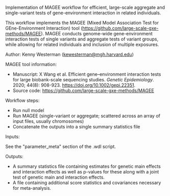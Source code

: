 Implementation of MAGEE workflow for efficient, large-scale aggregate and single-variant tests of gene-environment interaction in related individuals.

This workflow implements the MAGEE (Mixed Model Association Test for GEne-Environment Interaction)  tool (https://github.com/large-scale-gxe-methods/MAGEE). MAGEE conducts genome-wide gene-environment interaction tests of single variants and aggregate tests of variant groups, while allowing for related individuals and inclusion of multiple exposures.

Author: Kenny Westerman (kewesterman@mgh.harvard.edu)

MAGEE tool information:

* Manuscript:  X Wang et al. Efficient gene–environment interaction tests for large biobank-scale sequencing studies. *Genetic Epidemiology*. 2020; 44(8): 908-923. https://doi.org/10.1002/gepi.22351.
* Source code: https://github.com/large-scale-gxe-methods/MAGEE

Workflow steps:

* Run null model
* Run MAGEE (single-variant or aggregate; scattered across an array of input files, usually chromosomes)
* Concatenate the outputs into a single summary statistics file

Inputs: 

See the "parameter_meta" section of the .wdl script.

Outputs:

* A summary statistics file containing estimates for genetic main effects and interaction effects as well as p-values for these along with a joint test of genetic main and interaction effects.
* A file containing additional score statistics and covariances necessary for meta-analysis.
